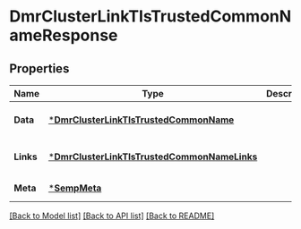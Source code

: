 # DmrClusterLinkTlsTrustedCommonNameResponse

## Properties
Name | Type | Description | Notes
------------ | ------------- | ------------- | -------------
**Data** | [***DmrClusterLinkTlsTrustedCommonName**](DmrClusterLinkTlsTrustedCommonName.md) |  | [optional] [default to null]
**Links** | [***DmrClusterLinkTlsTrustedCommonNameLinks**](DmrClusterLinkTlsTrustedCommonNameLinks.md) |  | [optional] [default to null]
**Meta** | [***SempMeta**](SempMeta.md) |  | [default to null]

[[Back to Model list]](../README.md#documentation-for-models) [[Back to API list]](../README.md#documentation-for-api-endpoints) [[Back to README]](../README.md)

